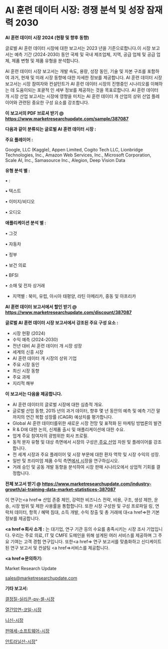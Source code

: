 # AI 훈련 데이터 시장: 경쟁 분석 및 성장 잠재력 2030

<strong>AI 훈련 데이터 시장 2024 (현황 및 향후 동향)</strong>

글로벌 AI 훈련 데이터 시장에 대한 보고서는 2023 년을 기준으로합니다.이 시장 보고서는 예측 기간 (2024-2030) 동안 국제 및 국내 제조업체, 지역, 공급 업체 및 공급 업체, 제품 변형 및 제품 유형을 분석합니다.

AI 훈련 데이터 시장 보고서는 개발 속도, 용량, 성장 동인, 기술 및 자본 구조를 포함하여 과거, 현재 및 미래 시장 동향에 대한 자세한 정보를 제공합니다. AI 훈련 데이터 시장 보고서는 시장 참여자와 컨설턴트가 AI 훈련 데이터 시장의 진행중인 시나리오를 이해하는 데 도움이되는 포괄적 인 세부 정보를 제공하는 것을 목표로합니다. AI 훈련 데이터 개 시장 산업 보고서는 시장에 영향을 미치는 AI 훈련 데이터 개 산업의 상위 산업 플레이어와 관련된 중요한 구성 요소를 강조합니다.



<strong>이 보고서의 PDF 브로셔 받기 @ <a href=https://www.marketresearchupdate.com/sample/387087>https://www.marketresearchupdate.com/sample/387087</a></strong>



<strong>다음과 같이 분류되는 글로벌 AI 훈련 데이터 시장 :</strong>



<strong>주요 플레이어 :</strong>

Google, LLC (Kaggle), Appen Limited, Cogito Tech LLC, Lionbridge Technologies, Inc., Amazon Web Services, Inc., Microsoft Corporation, Scale AI, Inc., Samasource Inc., Alegion, Deep Vision Data



<strong>유형 분석 별 :</strong>

• :

• 텍스트

• 이미지/비디오

• 오디오



<strong>애플리케이션 분석 별 :</strong>

• 그것

• 자동차

• 정부

• 보건 의료

• BFSI

• 소매 및 전자 상거래

<ul>
  <li>지역별 : 북미, 유럽, 아시아 태평양, 라틴 아메리카, 중동 및 아프리카</li>
</ul>


<strong>AI 훈련 데이터 보고서에서 할인 받기 @ <a href=https://www.marketresearchupdate.com/discount/387087>https://www.marketresearchupdate.com/discount/387087</a></strong>



<strong>글로벌 AI 훈련 데이터 시장 보고서에서 강조된 주요 구성 요소 :</strong>
<ul>
  <li>시장 현황 (2024)</li>
  <li>수익 예측 (2024-2030)</li>
  <li>전년 대비 AI 훈련 데이터 개 시장 성장</li>
  <li>세계의 신흥 시장</li>
  <li>AI 훈련 데이터 개 시장의 상위 기업</li>
  <li>주요 시장 동인</li>
  <li>최신 시장 동향</li>
  <li>주요 과제</li>
  <li>지리적 해부</li>
</ul>


<strong>이 보고서는 다음을 제공합니다.</strong>
<ul>
  <li>AI 훈련 데이터의 글로벌 시장에 대한 심층적 개요.</li>
  <li>글로벌 산업 동향, 2015 년의 과거 데이터, 향후 몇 년 동안의 예측 및 예측 기간 말까지의 연간 복합 성장률 (CAGR) 예상치를 평가합니다.</li>
  <li>Global AI 훈련 데이터를위한 새로운 시장 전망 및 표적화 된 마케팅 방법론의 발견</li>
  <li>R &amp; D에 대한 논의, 신제품 출시 및 애플리케이션에 대한 수요.</li>
  <li>업계 주요 참여자의 광범위한 회사 프로필.</li>
  <li>동적 분자 유형 및 대상 측면에서 시장의 구성은<a href=> 주요 산</a>업 자원 및 플레이어를 강조합니다.</li>
  <li>전 세계 시장과 주요 플레이어 및 시장 부문에 대한 환자 역학 및 시장 수익의 성장.</li>
  <li>일반 및 프리미엄 제품 수익 측면<a href=>에서 시</a>장을 연구하십시오.</li>
  <li>거래 승인 및 공동 개발 동향을 분석하여 시장 판매 시나리오에서 상업적 기회를 결정합니다.</li>
</ul>



<strong>전체 보고서 받기 @ <a href=https://www.marketresearchupdate.com/industry-growth/ai-training-data-market-statistices-387087>https://www.marketresearchupdate.com/industry-growth/ai-training-data-market-statistices-387087</a></strong>

이 연구는<a href=> 산업 존중</a> 체인, 강력한 비즈니스 전략, 비용, 구조, 생성 제한, 운송, 시장 범위 및 제한 사용률을 통합합니다. 또한 시장 구성원 및 구성 프로파일 링, 연락처 데이터, 항목 / 혜택 침대, 소득 개발, 수익 창출 및 총 거래에 대<a href=>한 기본 </a>정보를 제공합니다.



<strong><a href=>회사 소</a>개 :</strong>
는 대기업, 연구 기관 등의 수요를 충족시키는 시장 조사 기업입니다. 우리는 주로 의료, IT 및 CMFE 도메인을 위해 설계된 여러 서비스를 제공하며 그 주요 기여는 고객 경험 연구입니다. 또한<a href=> 연구 보</a>고서를 맞춤화하고 신디케이트 된 연구 보고서 및 컨설팅 <a href=>서비스</a>를 제공합니다.



<strong><a href=>문의하기:</a></strong>

Market Research Update

sales@marketresearchupdate.com



<strong>기타 보고서:</strong>

<a href=https://www.linkedin.com/pulse/결정질-실리콘-pv-셀-시장-현재-및-미래-성장-2029-consumer-connection-chronicles-24-/>결정질-실리콘-pv-셀-시장</a>

<a href=https://www.linkedin.com/pulse/열간압연-코일-시장-현재-및-미래-성장-2029-consumer-connection-chronicles-24--n3hgf/>열간압연-코일-시장</a>

<a href=https://www.linkedin.com/pulse/니신-시장-경쟁-분석-및-성장-잠재력-2029-survey-savvy-insights-360-analysis-osbkf/>니신-시장</a>

<a href=https://www.linkedin.com/pulse/판매세-소프트웨어-시장-규모-및-성장-2023-market-matrix-musings-analysis-zw7of/>판매세-소프트웨어-시장</a>

<a href=https://www.linkedin.com/pulse/안트라닐산-시장-규모-및-성장-2023-survey-spotlight-pro-24-analysis-rz7mf/>안트라닐산-시장</a>"

